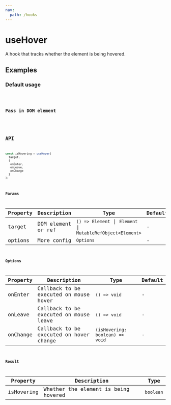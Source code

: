 ```yaml
---
nav:
  path: /hooks
---
```


# useHover

A hook that tracks whether the element is being hovered.

## Examples

### Default usage

<code src="./demo/demo1.tsx" />

### Pass in DOM element

<code src="./demo/demo2.tsx" />

## API

```javascript
const isHovering = useHover(
  target,
  {
   onEnter,
   onLeave,
   onChange
  }
);
```

### Params

| Property | Description        | Type                                                        | Default |
| -------- | ------------------ | ----------------------------------------------------------- | ------- |
| target   | DOM element or ref | `() => Element` \| `Element` \| `MutableRefObject<Element>` | -       |
| options  | More config        | `Options`                                                   | -       |

### Options

| Property | Description                             | Type                            | Default |
| -------- | --------------------------------------- | ------------------------------- | ------- |
| onEnter  | Callback to be executed on mouse hover  | `() => void`                    | -       |
| onLeave  | Callback to be executed on mouse leave  | `() => void`                    | -       |
| onChange | Callback to be executed on hover change | `(isHovering: boolean) => void` | -       |

### Result

| Property   | Description                          | Type      |
| ---------- | ------------------------------------ | --------- |
| isHovering | Whether the element is being hovered | `boolean` |
